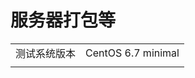 # 服务器打包等

<table>
    <tr><td>测试系统版本</td><td>CentOS 6.7 minimal</td></tr>
    <tr><td></td></tr>
</table>
